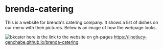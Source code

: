 # brenda-catering
This is a website for brenda's catering company.
It shows a list of dishes on our menu with their pictures.
Below is an image of how the webpage looks.

![bkcater](https://user-images.githubusercontent.com/88226169/155883515-2ef77abe-42d4-426f-9b52-08b045588095.png)
here is the link to the website on gh-pages https://linetlucy-genchabe.github.io/brenda-catering
